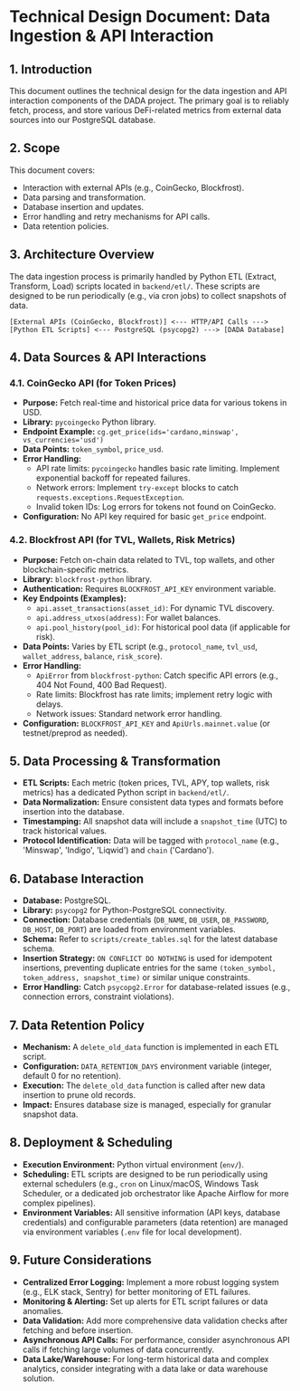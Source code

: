 # Technical Design Document: Data Ingestion & API Interaction

## 1. Introduction
This document outlines the technical design for the data ingestion and API interaction components of the DADA project. The primary goal is to reliably fetch, process, and store various DeFi-related metrics from external data sources into our PostgreSQL database.

## 2. Scope
This document covers:
*   Interaction with external APIs (e.g., CoinGecko, Blockfrost).
*   Data parsing and transformation.
*   Database insertion and updates.
*   Error handling and retry mechanisms for API calls.
*   Data retention policies.

## 3. Architecture Overview
The data ingestion process is primarily handled by Python ETL (Extract, Transform, Load) scripts located in `backend/etl/`. These scripts are designed to be run periodically (e.g., via cron jobs) to collect snapshots of data.

```
[External APIs (CoinGecko, Blockfrost)] <--- HTTP/API Calls ---> [Python ETL Scripts] <--- PostgreSQL (psycopg2) ---> [DADA Database]
```

## 4. Data Sources & API Interactions

### 4.1. CoinGecko API (for Token Prices)
*   **Purpose:** Fetch real-time and historical price data for various tokens in USD.
*   **Library:** `pycoingecko` Python library.
*   **Endpoint Example:** `cg.get_price(ids='cardano,minswap', vs_currencies='usd')`
*   **Data Points:** `token_symbol`, `price_usd`.
*   **Error Handling:**
    *   API rate limits: `pycoingecko` handles basic rate limiting. Implement exponential backoff for repeated failures.
    *   Network errors: Implement `try-except` blocks to catch `requests.exceptions.RequestException`.
    *   Invalid token IDs: Log errors for tokens not found on CoinGecko.
*   **Configuration:** No API key required for basic `get_price` endpoint.

### 4.2. Blockfrost API (for TVL, Wallets, Risk Metrics)
*   **Purpose:** Fetch on-chain data related to TVL, top wallets, and other blockchain-specific metrics.
*   **Library:** `blockfrost-python` library.
*   **Authentication:** Requires `BLOCKFROST_API_KEY` environment variable.
*   **Key Endpoints (Examples):**
    *   `api.asset_transactions(asset_id)`: For dynamic TVL discovery.
    *   `api.address_utxos(address)`: For wallet balances.
    *   `api.pool_history(pool_id)`: For historical pool data (if applicable for risk).
*   **Data Points:** Varies by ETL script (e.g., `protocol_name`, `tvl_usd`, `wallet_address`, `balance`, `risk_score`).
*   **Error Handling:**
    *   `ApiError` from `blockfrost-python`: Catch specific API errors (e.g., 404 Not Found, 400 Bad Request).
    *   Rate limits: Blockfrost has rate limits; implement retry logic with delays.
    *   Network issues: Standard network error handling.
*   **Configuration:** `BLOCKFROST_API_KEY` and `ApiUrls.mainnet.value` (or testnet/preprod as needed).

## 5. Data Processing & Transformation

*   **ETL Scripts:** Each metric (token prices, TVL, APY, top wallets, risk metrics) has a dedicated Python script in `backend/etl/`.
*   **Data Normalization:** Ensure consistent data types and formats before insertion into the database.
*   **Timestamping:** All snapshot data will include a `snapshot_time` (UTC) to track historical values.
*   **Protocol Identification:** Data will be tagged with `protocol_name` (e.g., 'Minswap', 'Indigo', 'Liqwid') and `chain` ('Cardano').

## 6. Database Interaction

*   **Database:** PostgreSQL.
*   **Library:** `psycopg2` for Python-PostgreSQL connectivity.
*   **Connection:** Database credentials (`DB_NAME`, `DB_USER`, `DB_PASSWORD`, `DB_HOST`, `DB_PORT`) are loaded from environment variables.
*   **Schema:** Refer to `scripts/create_tables.sql` for the latest database schema.
*   **Insertion Strategy:** `ON CONFLICT DO NOTHING` is used for idempotent insertions, preventing duplicate entries for the same `(token_symbol, token_address, snapshot_time)` or similar unique constraints.
*   **Error Handling:** Catch `psycopg2.Error` for database-related issues (e.g., connection errors, constraint violations).

## 7. Data Retention Policy

*   **Mechanism:** A `delete_old_data` function is implemented in each ETL script.
*   **Configuration:** `DATA_RETENTION_DAYS` environment variable (integer, default 0 for no retention).
*   **Execution:** The `delete_old_data` function is called after new data insertion to prune old records.
*   **Impact:** Ensures database size is managed, especially for granular snapshot data.

## 8. Deployment & Scheduling

*   **Execution Environment:** Python virtual environment (`env/`).
*   **Scheduling:** ETL scripts are designed to be run periodically using external schedulers (e.g., `cron` on Linux/macOS, Windows Task Scheduler, or a dedicated job orchestrator like Apache Airflow for more complex pipelines).
*   **Environment Variables:** All sensitive information (API keys, database credentials) and configurable parameters (data retention) are managed via environment variables (`.env` file for local development).

## 9. Future Considerations

*   **Centralized Error Logging:** Implement a more robust logging system (e.g., ELK stack, Sentry) for better monitoring of ETL failures.
*   **Monitoring & Alerting:** Set up alerts for ETL script failures or data anomalies.
*   **Data Validation:** Add more comprehensive data validation checks after fetching and before insertion.
*   **Asynchronous API Calls:** For performance, consider asynchronous API calls if fetching large volumes of data concurrently.
*   **Data Lake/Warehouse:** For long-term historical data and complex analytics, consider integrating with a data lake or data warehouse solution.
